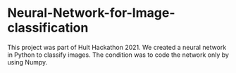# Neural-Network-for-Image-classification
This project was part of Hult Hackathon 2021.
We created a neural network in Python to classify images.
The condition was to code the network only by using Numpy.
